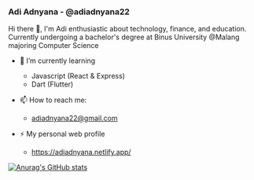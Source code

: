 ### Adi Adnyana - @adiadnyana22

Hi there 👋, I'm Adi enthusiastic about technology, finance, and education.<br>
Currently undergoing a bachelor's degree at Binus University @Malang majoring Computer Science

- 🌱 I’m currently learning 
  - Javascript (React & Express)
  - Dart (Flutter)

- 📫 How to reach me:
  - adiadnyana22@gmail.com

- ⚡ My personal web profile
  - https://adiadnyana.netlify.app/

[![Anurag's GitHub stats](https://github-readme-stats.vercel.app/api?username=adiadnyana22)](https://github.com/anuraghazra/github-readme-stats)
